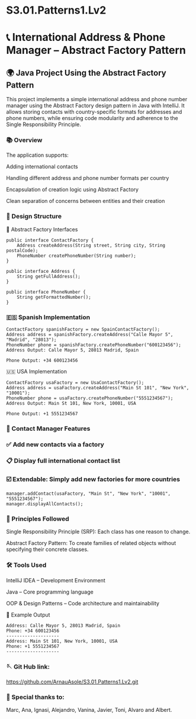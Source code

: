 # S3.01.Patterns1.Lv2

# 📞 International Address & Phone Manager – Abstract Factory Pattern

## 🌍 Java Project Using the Abstract Factory Pattern
This project implements a simple international address and phone number manager using the Abstract Factory design pattern in Java with IntelliJ. It allows storing contacts with country-specific formats for addresses and phone numbers, while ensuring code modularity and adherence to the Single Responsibility Principle.

### 📚 Overview
The application supports:

Adding international contacts

Handling different address and phone number formats per country

Encapsulation of creation logic using Abstract Factory

Clean separation of concerns between entities and their creation

### 🧱 Design Structure

🧩 Abstract Factory Interfaces

```
public interface ContactFactory {
    Address createAddress(String street, String city, String postalCode);
    PhoneNumber createPhoneNumber(String number);
}

public interface Address {
    String getFullAddress();
}

public interface PhoneNumber {
    String getFormattedNumber();
}
```

### 🇪🇸 Spanish Implementation

```
ContactFactory spanishFactory = new SpainContactFactory();
Address address = spanishFactory.createAddress("Calle Mayor 5", "Madrid", "28013");
PhoneNumber phone = spanishFactory.createPhoneNumber("600123456");
Address Output: Calle Mayor 5, 28013 Madrid, Spain

Phone Output: +34 600123456
```

🇺🇸 USA Implementation

```
ContactFactory usaFactory = new UsaContactFactory();
Address address = usaFactory.createAddress("Main St 101", "New York", "10001");
PhoneNumber phone = usaFactory.createPhoneNumber("5551234567");
Address Output: Main St 101, New York, 10001, USA

Phone Output: +1 5551234567
```

### 📒 Contact Manager Features
### ✅ Add new contacts via a factory

### 📋 Display full international contact list

### ☑️ Extendable: Simply add new factories for more countries

```
manager.addContact(usaFactory, "Main St", "New York", "10001", "5551234567");
manager.displayAllContacts();
```

### 🧪 Principles Followed

Single Responsibility Principle (SRP): Each class has one reason to change.

Abstract Factory Pattern: To create families of related objects without specifying their concrete classes.

### 🛠️ Tools Used

IntelliJ IDEA – Development Environment

Java – Core programming language

OOP & Design Patterns – Code architecture and maintainability

🚀 Example Output

```
Address: Calle Mayor 5, 28013 Madrid, Spain
Phone: +34 600123456
--------------------
Address: Main St 101, New York, 10001, USA
Phone: +1 5551234567
--------------------
```

### 🪡 Git Hub link:
https://github.com/ArnauAsole/S3.01.Patterns1.Lv2.git

### 🙏 Special thanks to:
Marc, Ana, Ignasi, Alejandro, Vanina, Javier, Toni, Alvaro and Albert.

